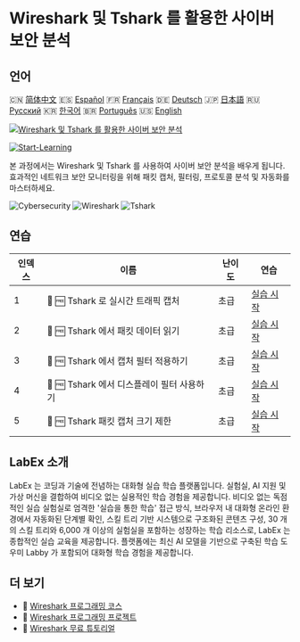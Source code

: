 # Wireshark 및 Tshark 를 활용한 사이버 보안 분석

## 언어

🇨🇳 [简体中文](README_zh.md) 🇪🇸 [Español](README_es.md) 🇫🇷 [Français](README_fr.md) 🇩🇪 [Deutsch](README_de.md) 🇯🇵 [日本語](README_ja.md) 🇷🇺 [Русский](README_ru.md) 🇰🇷 [한국어](README_ko.md) 🇧🇷 [Português](README_pt.md) 🇺🇸 [English](README.md) 

[![Wireshark 및 Tshark 를 활용한 사이버 보안 분석](https://cover-creator.labex.io/cybersecurity-analysis-with-wireshark-and-tshark.png?lang=ko)](https://labex.io/ko/courses/cybersecurity-analysis-with-wireshark-and-tshark)

[![Start-Learning](https://img.shields.io/badge/Start-Learning-whitesmoke?style=for-the-badge)](https://labex.io/ko/courses/cybersecurity-analysis-with-wireshark-and-tshark)

본 과정에서는 Wireshark 및 Tshark 를 사용하여 사이버 보안 분석을 배우게 됩니다. 효과적인 네트워크 보안 모니터링을 위해 패킷 캡처, 필터링, 프로토콜 분석 및 자동화를 마스터하세요.

![Cybersecurity](https://img.shields.io/badge/Cybersecurity-whitesmoke?style=for-the-badge&logo=cybersecurity)
![Wireshark](https://img.shields.io/badge/Wireshark-whitesmoke?style=for-the-badge&logo=wireshark)
![Tshark](https://img.shields.io/badge/Tshark-whitesmoke?style=for-the-badge&logo=tshark)


## 연습

|   인덱스 | 이름                                       | 난이도   | 연습                                                                                                                   |
|----------|--------------------------------------------|----------|------------------------------------------------------------------------------------------------------------------------|
|        1 | 📖 🆓 Tshark 로 실시간 트래픽 캡처         | 초급     | <a target='_blank' href='https://labex.io/ko/tutorials/wireshark-capture-live-traffic-in-tshark-548916'>실습 시작</a>  |
|        2 | 📖 🆓 Tshark 에서 패킷 데이터 읽기         | 초급     | <a target='_blank' href='https://labex.io/ko/tutorials/wireshark-read-packet-data-in-tshark-548937'>실습 시작</a>      |
|        3 | 📖 🆓 Tshark 에서 캡처 필터 적용하기       | 초급     | <a target='_blank' href='https://labex.io/ko/tutorials/wireshark-apply-capture-filters-in-tshark-548914'>실습 시작</a> |
|        4 | 📖 🆓 Tshark 에서 디스플레이 필터 사용하기 | 초급     | <a target='_blank' href='https://labex.io/ko/tutorials/wireshark-use-display-filters-in-tshark-548939'>실습 시작</a>   |
|        5 | 📖 🆓 Tshark 패킷 캡처 크기 제한           | 초급     | <a target='_blank' href='https://labex.io/ko/tutorials/wireshark-limit-capture-size-in-tshark-548932'>실습 시작</a>    |

## LabEx 소개

LabEx 는 코딩과 기술에 전념하는 대화형 실습 학습 플랫폼입니다. 실험실, AI 지원 및 가상 머신을 결합하여 비디오 없는 실용적인 학습 경험을 제공합니다. 비디오 없는 독점적인 실습 실험실로 엄격한 '실습을 통한 학습' 접근 방식, 브라우저 내 대화형 온라인 환경에서 자동화된 단계별 확인, 스킬 트리 기반 시스템으로 구조화된 콘텐츠 구성, 30 개의 스킬 트리와 6,000 개 이상의 실험실을 포함하는 성장하는 학습 리소스로, LabEx 는 종합적인 실습 교육을 제공합니다. 플랫폼에는 최신 AI 모델을 기반으로 구축된 학습 도우미 Labby 가 포함되어 대화형 학습 경험을 제공합니다.

## 더 보기

- 🔗 [Wireshark 프로그래밍 코스](https://github.com/labex-labs/awesome-programming-courses)
- 🔗 [Wireshark 프로그래밍 프로젝트](https://github.com/labex-labs/awesome-programming-projects)
- 🔗 [Wireshark 무료 튜토리얼](https://github.com/labex-labs/wireshark-free-tutorials)

